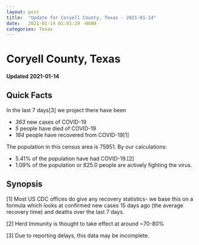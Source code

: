 ```yaml
---
layout: post
title:  "Update for Coryell County, Texas - 2021-01-14"
date:   2021-01-14 01:01:29 -0600
categories: Texas
---
```


# Coryell County, Texas
#### Updated 2021-01-14

## Quick Facts

In the last 7 days[3] we project there have been
- *363* new cases of COVID-19
- *5* people have died of COVID-19
- *184* people have recovered from COVID-19[1]

The population in this census area is 75951. By our calculations:
- 5.41% of the population have had COVID-19.[2]
- 1.09% of the population or 825.0 people are actively fighting the virus.

## Synopsis




[1] Most US CDC offices do give any recovery statistics- we base this on a formula which looks at confirmed new cases
15 days ago (the average recovery time) and deaths over the last 7 days.

[2] Herd Immunity is thought to take effect at around ~70-80%

[3] Due to reporting delays, this data may be incomplete.
 
    